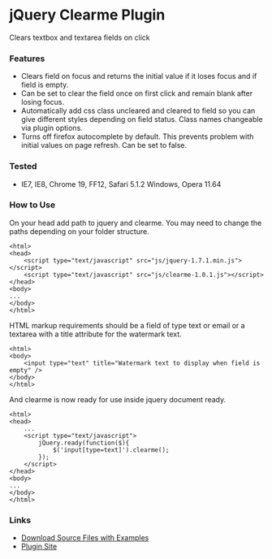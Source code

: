 jQuery Clearme Plugin
===================

Clears textbox and textarea fields on click

### Features

* Clears field on focus and returns the initial value if it loses focus and if field is empty. 
* Can be set to clear the field once on first click and remain blank after losing focus. 
* Automatically add css class uncleared and cleared to field so you can give different styles depending on field status. Class names changeable via plugin options.
* Turns off firefox autocomplete by default. This prevents problem with initial values on page refresh. Can be set to false.

### Tested

* IE7, IE8, Chrome 19, FF12, Safari 5.1.2 Windows, Opera 11.64


### How to Use

On your head add path to jquery and clearme. You may need to change the paths depending on your folder structure.
```
<html>
<head>
	<script type="text/javascript" src="js/jquery-1.7.1.min.js"></script>
	<script type="text/javascript" src="js/clearme-1.0.1.js"></script>
</head>
<body>
...
</body>
</html>
```

HTML markup requirements should be a field of type text or email or a textarea with a title attribute for the watermark text.
```
<html>
<body>
	<input type="text" title="Watermark text to display when field is empty" />
</body>
</html>
```

And clearme is now ready for use inside jquery document ready.
```
<html>
<head>
	...
	<script type="text/javascript">
		jQuery.ready(function($){
			$('input[type=text]').clearme();
		});
	</script>
</head>
<body>
...
</body>
</html>
```

### Links

* [Download Source Files with Examples](https://github.com/nicnacks/clearme/zipball/master)
* [Plugin Site](http://nicnacks.github.com/clearme)